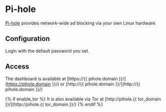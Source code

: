 # Pi-hole

[Pi-hole](http://pi-hole.net/) provides network-wide ad blocking via your own Linux hardware.

## Configuration

Login with the default password you set.

## Access

The dashboard is available at [https://{{ pihole.domain }}/](https://pihole.domain }}/) or [http://{{ pihole.domain }}/](http://{{ pihole.domain }}/)

{% if enable_tor %}
It is also available via Tor at [http://pihole.{{ tor_domain }}/](http://pihole.{{ tor_domain }}/)
{% endif %}
